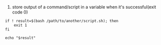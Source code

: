 1. store output of a command/script in a variable when it's successful(exit code 0)

```console
if ! result=$(bash /path/to/another/script.sh); then
	exit 1
fi

echo "$result"
```

